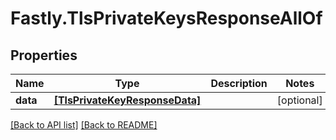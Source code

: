 # Fastly.TlsPrivateKeysResponseAllOf

## Properties

Name | Type | Description | Notes
------------ | ------------- | ------------- | -------------
**data** | [**[TlsPrivateKeyResponseData]**](TlsPrivateKeyResponseData.md) |  | [optional] 


[[Back to API list]](../../README.md#endpoints) [[Back to README]](../../README.md)
